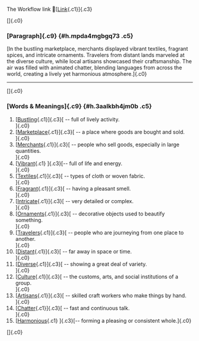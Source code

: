 The Workflow link
👏[[Link](https://www.google.com/url?q=http://www.google.com&sa=D&source=editors&ust=1760718070508073&usg=AOvVaw3s1kTZiPBw0uGeE8zQM8-T){.c1}]{.c3}

[]{.c0}

### [Paragraph]{.c9} {#h.mpda4mgbgq73 .c5}

[In the bustling marketplace, merchants displayed vibrant textiles,
fragrant spices, and intricate ornaments. Travelers from distant lands
marveled at the diverse culture, while local artisans showcased their
craftsmanship. The air was filled with animated chatter, blending
languages from across the world, creating a lively yet harmonious
atmosphere.]{.c0}

------------------------------------------------------------------------

[]{.c0}

### [Words & Meanings]{.c9} {#h.3aalkbh4jm0b .c5}

1.  [[Bustling](https://www.google.com/url?q=http://www.google.com&sa=D&source=editors&ust=1760718070508719&usg=AOvVaw23YVXuzvg9SKWKqXQ2cOQA){.c1}]{.c3}[ --
    full of lively activity.\
    ]{.c0}
2.  [[Marketplace](https://www.google.com/url?q=http://www.google.com&sa=D&source=editors&ust=1760718070508845&usg=AOvVaw2wInVNGI_0KM2SN_pRSszF){.c1}]{.c3}[ --
    a place where goods are bought and sold.\
    ]{.c0}
3.  [[Merchants](https://www.google.com/url?q=http://www.google.com&sa=D&source=editors&ust=1760718070508970&usg=AOvVaw1MU4_m3ZHD45gPaGqSE6GQ){.c1}]{.c3}[ --
    people who sell goods, especially in large quantities.\
    ]{.c0}
4.  [[Vibrant](https://www.google.com/url?q=http://www.google.com&sa=D&source=editors&ust=1760718070509091&usg=AOvVaw0Nbe2rcPSDB3uWVjFLpuhB){.c1}
    ]{.c3}[-- full of life and energy.\
    ]{.c0}
5.  [[Textiles](https://www.google.com/url?q=http://www.google.com&sa=D&source=editors&ust=1760718070509182&usg=AOvVaw29tbENWOiHlurgF_-OuLV0){.c1}]{.c3}[ --
    types of cloth or woven fabric.\
    ]{.c0}
6.  [[Fragrant](https://www.google.com/url?q=http://www.google.com&sa=D&source=editors&ust=1760718070509281&usg=AOvVaw1Lc7PR88SnBg6aoBLtfhTu){.c1}]{.c3}[ --
    having a pleasant smell.\
    ]{.c0}
7.  [[Intricate](https://www.google.com/url?q=http://www.google.com&sa=D&source=editors&ust=1760718070509374&usg=AOvVaw0nu1thQGsAJObd4Wfx7Zjl){.c1}]{.c3}[ --
    very detailed or complex.\
    ]{.c0}
8.  [[Ornaments](https://www.google.com/url?q=http://www.google.com&sa=D&source=editors&ust=1760718070509487&usg=AOvVaw0oasuXtY8oDUwj-ERomTV9){.c1}]{.c3}[ --
    decorative objects used to beautify something.\
    ]{.c0}
9.  [[Travelers](https://www.google.com/url?q=http://www.google.com&sa=D&source=editors&ust=1760718070509605&usg=AOvVaw1rglEqFDuI199oh2vtBNvO){.c1}]{.c3}[ --
    people who are journeying from one place to another.\
    ]{.c0}
10. [[Distant](https://www.google.com/url?q=http://www.google.com&sa=D&source=editors&ust=1760718070509722&usg=AOvVaw1EZvSHKl9ElpIxc8h30lh4){.c1}]{.c3}[ --
    far away in space or time.\
    ]{.c0}
11. [[Diverse](https://www.google.com/url?q=http://www.google.com&sa=D&source=editors&ust=1760718070509821&usg=AOvVaw0P6zdQKJTT-G1jYv1qIP3X){.c1}]{.c3}[ --
    showing a great deal of variety.\
    ]{.c0}
12. [[Culture](https://www.google.com/url?q=http://www.google.com&sa=D&source=editors&ust=1760718070509933&usg=AOvVaw0sIeNrlv81hPtwH0mEyufh){.c1}]{.c3}[ --
    the customs, arts, and social institutions of a group.\
    ]{.c0}
13. [[Artisans](https://www.google.com/url?q=http://www.google.com&sa=D&source=editors&ust=1760718070510052&usg=AOvVaw1B6L2JJ8Z8hmaAGdOgqnvj){.c1}]{.c3}[ --
    skilled craft workers who make things by hand.\
    ]{.c0}
14. [[Chatter](https://www.google.com/url?q=http://www.google.com&sa=D&source=editors&ust=1760718070510164&usg=AOvVaw2VWNL3cE91QLdsQpz0G85z){.c1}]{.c3}[ --
    fast and continuous talk.\
    ]{.c0}
15. [[Harmonious](https://www.google.com/url?q=http://www.google.com&sa=D&source=editors&ust=1760718070510266&usg=AOvVaw2a-7XGb4mNljQXWODeR9Lb){.c1}
    ]{.c3}[-- forming a pleasing or consistent whole.]{.c0}

[]{.c0}
